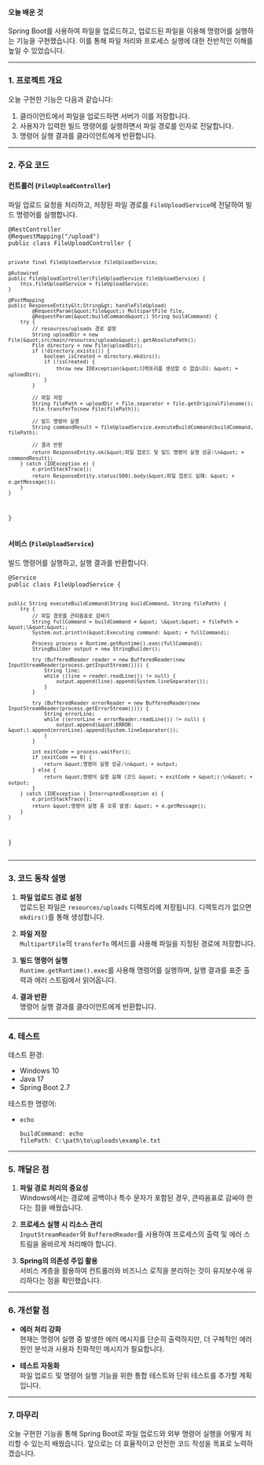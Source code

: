 <h4 id="오늘-배운-것">오늘 배운 것</h4>
<p>Spring Boot를 사용하여 파일을 업로드하고, 업로드된 파일을 이용해 명령어를 실행하는 기능을 구현했습니다. 이를 통해 파일 처리와 프로세스 실행에 대한 전반적인 이해를 높일 수 있었습니다.</p>
<hr />
<h3 id="1-프로젝트-개요">1. 프로젝트 개요</h3>
<p>오늘 구현한 기능은 다음과 같습니다:  </p>
<ol>
<li>클라이언트에서 파일을 업로드하면 서버가 이를 저장합니다.  </li>
<li>사용자가 입력한 빌드 명령어를 실행하면서 파일 경로를 인자로 전달합니다.  </li>
<li>명령어 실행 결과를 클라이언트에게 반환합니다.  </li>
</ol>
<hr />
<h3 id="2-주요-코드">2. 주요 코드</h3>
<h4 id="컨트롤러-fileuploadcontroller"><strong>컨트롤러 (<code>FileUploadController</code>)</strong></h4>
<p>파일 업로드 요청을 처리하고, 저장된 파일 경로를 <code>FileUploadService</code>에 전달하여 빌드 명령어를 실행합니다.</p>
<pre><code class="language-java">@RestController
@RequestMapping(&quot;/upload&quot;)
public class FileUploadController {

    private final FileUploadService fileUploadService;

    @Autowired
    public FileUploadController(FileUploadService fileUploadService) {
        this.fileUploadService = fileUploadService;
    }

    @PostMapping
    public ResponseEntity&lt;String&gt; handleFileUpload(
            @RequestParam(&quot;file&quot;) MultipartFile file,
            @RequestParam(&quot;buildCommand&quot;) String buildCommand) {
        try {
            // resources/uploads 경로 설정
            String uploadDir = new File(&quot;src/main/resources/uploads&quot;).getAbsolutePath();
            File directory = new File(uploadDir);
            if (!directory.exists()) {
                boolean isCreated = directory.mkdirs();
                if (!isCreated) {
                    throw new IOException(&quot;디렉토리를 생성할 수 없습니다: &quot; + uploadDir);
                }
            }

            // 파일 저장
            String filePath = uploadDir + File.separator + file.getOriginalFilename();
            file.transferTo(new File(filePath));

            // 빌드 명령어 실행
            String commandResult = fileUploadService.executeBuildCommand(buildCommand, filePath);

            // 결과 반환
            return ResponseEntity.ok(&quot;파일 업로드 및 빌드 명령어 실행 성공:\n&quot; + commandResult);
        } catch (IOException e) {
            e.printStackTrace();
            return ResponseEntity.status(500).body(&quot;파일 업로드 실패: &quot; + e.getMessage());
        }
    }
}</code></pre>
<h4 id="서비스-fileuploadservice"><strong>서비스 (<code>FileUploadService</code>)</strong></h4>
<p>빌드 명령어를 실행하고, 실행 결과를 반환합니다.</p>
<pre><code class="language-java">@Service
public class FileUploadService {

    public String executeBuildCommand(String buildCommand, String filePath) {
        try {
            // 파일 경로를 큰따옴표로 감싸기
            String fullCommand = buildCommand + &quot; \&quot;&quot; + filePath + &quot;\&quot;&quot;;
            System.out.println(&quot;Executing command: &quot; + fullCommand);

            Process process = Runtime.getRuntime().exec(fullCommand);
            StringBuilder output = new StringBuilder();

            try (BufferedReader reader = new BufferedReader(new InputStreamReader(process.getInputStream()))) {
                String line;
                while ((line = reader.readLine()) != null) {
                    output.append(line).append(System.lineSeparator());
                }
            }

            try (BufferedReader errorReader = new BufferedReader(new InputStreamReader(process.getErrorStream()))) {
                String errorLine;
                while ((errorLine = errorReader.readLine()) != null) {
                    output.append(&quot;ERROR: &quot;).append(errorLine).append(System.lineSeparator());
                }
            }

            int exitCode = process.waitFor();
            if (exitCode == 0) {
                return &quot;명령어 실행 성공:\n&quot; + output;
            } else {
                return &quot;명령어 실행 실패 (코드 &quot; + exitCode + &quot;):\n&quot; + output;
            }
        } catch (IOException | InterruptedException e) {
            e.printStackTrace();
            return &quot;명령어 실행 중 오류 발생: &quot; + e.getMessage();
        }
    }
}</code></pre>
<hr />
<h3 id="3-코드-동작-설명">3. 코드 동작 설명</h3>
<ol>
<li><p><strong>파일 업로드 경로 설정</strong><br />업로드된 파일은 <code>resources/uploads</code> 디렉토리에 저장됩니다. 디렉토리가 없으면 <code>mkdirs()</code>를 통해 생성합니다.</p>
</li>
<li><p><strong>파일 저장</strong><br /><code>MultipartFile</code>의 <code>transferTo</code> 메서드를 사용해 파일을 지정된 경로에 저장합니다.</p>
</li>
<li><p><strong>빌드 명령어 실행</strong><br /><code>Runtime.getRuntime().exec</code>를 사용해 명령어를 실행하며, 실행 결과를 표준 출력과 에러 스트림에서 읽어옵니다.</p>
</li>
<li><p><strong>결과 반환</strong><br />명령어 실행 결과를 클라이언트에게 반환합니다.</p>
</li>
</ol>
<hr />
<h3 id="4-테스트">4. 테스트</h3>
<p>테스트 환경:  </p>
<ul>
<li>Windows 10  </li>
<li>Java 17  </li>
<li>Spring Boot 2.7  </li>
</ul>
<p>테스트한 명령어:  </p>
<ul>
<li><code>echo</code>  <pre><code>buildCommand: echo
filePath: C:\path\to\uploads\example.txt</code></pre></li>
</ul>
<hr />
<h3 id="5-깨달은-점">5. 깨달은 점</h3>
<ol>
<li><p><strong>파일 경로 처리의 중요성</strong><br />Windows에서는 경로에 공백이나 특수 문자가 포함된 경우, 큰따옴표로 감싸야 한다는 점을 배웠습니다.</p>
</li>
<li><p><strong>프로세스 실행 시 리소스 관리</strong><br /><code>InputStreamReader</code>와 <code>BufferedReader</code>를 사용하여 프로세스의 출력 및 에러 스트림을 올바르게 처리해야 합니다.</p>
</li>
<li><p><strong>Spring의 의존성 주입 활용</strong><br />서비스 계층을 활용하여 컨트롤러와 비즈니스 로직을 분리하는 것이 유지보수에 유리하다는 점을 확인했습니다.</p>
</li>
</ol>
<hr />
<h3 id="6-개선할-점">6. 개선할 점</h3>
<ul>
<li><p><strong>에러 처리 강화</strong><br />현재는 명령어 실행 중 발생한 에러 메시지를 단순히 출력하지만, 더 구체적인 에러 원인 분석과 사용자 친화적인 메시지가 필요합니다.</p>
</li>
<li><p><strong>테스트 자동화</strong><br />파일 업로드 및 명령어 실행 기능을 위한 통합 테스트와 단위 테스트를 추가할 계획입니다.</p>
</li>
</ul>
<hr />
<h3 id="7-마무리">7. 마무리</h3>
<p>오늘 구현한 기능을 통해 Spring Boot로 파일 업로드와 외부 명령어 실행을 어떻게 처리할 수 있는지 배웠습니다. 앞으로는 더 효율적이고 안전한 코드 작성을 목표로 노력하겠습니다.</p>